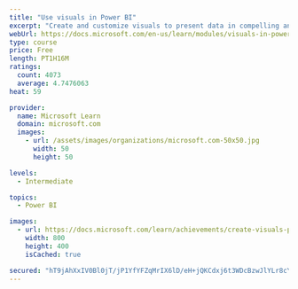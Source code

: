 ```yaml
---
title: "Use visuals in Power BI"
excerpt: "Create and customize visuals to present data in compelling and insightful ways."
webUrl: https://docs.microsoft.com/en-us/learn/modules/visuals-in-power-bi/
type: course
price: Free
length: PT1H16M
ratings:
  count: 4073
  average: 4.7476063
heat: 59

provider:
  name: Microsoft Learn
  domain: microsoft.com
  images:
    - url: /assets/images/organizations/microsoft.com-50x50.jpg
      width: 50
      height: 50

levels:
  - Intermediate

topics:
  - Power BI

images:
  - url: https://docs.microsoft.com/learn/achievements/create-visuals-power-bi-desktop-social.png
    width: 800
    height: 400
    isCached: true

secured: "hT9jAhXxIV0Bl0jT/jP1YfYFZqMrIX6lD/eH+jQKCdxj6t3WDcBzwJlYLr8cYVvrMMg4db4AvqVWxkLJNswL1+lzQFPxn69T1olv8ZFKR8RPQfb2vPfKDMUuLDG5kq+e1Wh0PnMUIyhuvQqDkHY372KsTAPx+J1NuGmp2FdkFJv+BHGAftK+K5vmM0unNwNElToZ8qqG1jpIs+HZ0IWtpnqppHCBFmhajaBsU3doam7OyEFIZcWKXtPGtOizdiWE+DuBm0S/yBXZRBLmc7UCpIMSz5E+DBkavS3quSbruMCnUIiYS/IDhwVEFGpqRWxBkKzpQXHrtXES70YMN7HB1ouGdYFgwgrjj/is83To3lU9mnmbaqvMiBBMgq/Epx8CGsUO25F3WoJpFLYN2A8U/nF9tbmWYVta9YLCOW9omtY=;HBw1an9t2WoPnQeP5MRU9Q=="
---
```


